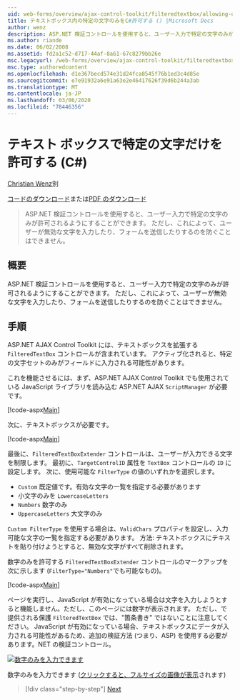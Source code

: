 ```yaml
---
uid: web-forms/overview/ajax-control-toolkit/filteredtextbox/allowing-only-certain-characters-in-a-text-box-cs
title: テキストボックス内の特定の文字のみをC#許可する () |Microsoft Docs
author: wenz
description: ASP.NET 検証コントロールを使用すると、ユーザー入力で特定の文字のみが許可されるようにすることができます。 ただし、これによって、ユーザーが無効な型を入力するのを防ぐことはできません...
ms.author: riande
ms.date: 06/02/2008
ms.assetid: fd2a1c52-d717-44af-8a61-67c8279bb26e
msc.legacyurl: /web-forms/overview/ajax-control-toolkit/filteredtextbox/allowing-only-certain-characters-in-a-text-box-cs
msc.type: authoredcontent
ms.openlocfilehash: d1e367becd574e31d24fca8545f76b1ed3c4d85e
ms.sourcegitcommit: e7e91932a6e91a63e2e46417626f39d6b244a3ab
ms.translationtype: MT
ms.contentlocale: ja-JP
ms.lasthandoff: 03/06/2020
ms.locfileid: "78446356"
---
```

# <a name="allowing-only-certain-characters-in-a-text-box-c"></a>テキスト ボックスで特定の文字だけを許可する (C#)

[Christian Wenz](https://github.com/wenz)別

[コードのダウンロード](https://download.microsoft.com/download/4/c/2/4c2def7a-0d23-4055-91f9-1f18504167d7/FilteredTextBox0.cs.zip)または[PDF のダウンロード](https://download.microsoft.com/download/b/6/a/b6ae89ee-df69-4c87-9bfb-ad1eb2b23373/filteredtextbox0CS.pdf)

> ASP.NET 検証コントロールを使用すると、ユーザー入力で特定の文字のみが許可されるようにすることができます。 ただし、これによって、ユーザーが無効な文字を入力したり、フォームを送信したりするのを防ぐことはできません。

## <a name="overview"></a>概要

ASP.NET 検証コントロールを使用すると、ユーザー入力で特定の文字のみが許可されるようにすることができます。 ただし、これによって、ユーザーが無効な文字を入力したり、フォームを送信したりするのを防ぐことはできません。

## <a name="steps"></a>手順

ASP.NET AJAX Control Toolkit には、テキストボックスを拡張する `FilteredTextBox` コントロールが含まれています。 アクティブ化されると、特定の文字セットのみがフィールドに入力される可能性があります。

これを機能させるには、まず、ASP.NET AJAX Control Toolkit でも使用されている JavaScript ライブラリを読み込む ASP.NET AJAX `ScriptManager` が必要です。

[!code-aspx[Main](allowing-only-certain-characters-in-a-text-box-cs/samples/sample1.aspx)]

次に、テキストボックスが必要です。

[!code-aspx[Main](allowing-only-certain-characters-in-a-text-box-cs/samples/sample2.aspx)]

最後に、`FilteredTextBoxExtender` コントロールは、ユーザーが入力できる文字を制限します。 最初に、`TargetControlID` 属性を `TextBox` コントロールの `ID` に設定します。 次に、使用可能な `FilterType` の値のいずれかを選択します。

- `Custom` 既定値です。有効な文字の一覧を指定する必要があります
- 小文字のみを `LowercaseLetters`
- `Numbers` 数字のみ
- `UppercaseLetters` 大文字のみ

`Custom FilterType` を使用する場合は、`ValidChars` プロパティを設定し、入力可能な文字の一覧を指定する必要があります。 方法: テキストボックスにテキストを貼り付けようとすると、無効な文字がすべて削除されます。

数字のみを許可する `FilteredTextBoxExtender` コントロールのマークアップを次に示します (`FilterType="Numbers"`でも可能なもの)。

[!code-aspx[Main](allowing-only-certain-characters-in-a-text-box-cs/samples/sample3.aspx)]

ページを実行し、JavaScript が有効になっている場合は文字を入力しようとすると機能しません。ただし、このページには数字が表示されます。 ただし、で提供される保護 `FilteredTextBox` では、"箇条書き" ではないことに注意してください。 JavaScript が有効になっている場合、テキストボックスにデータが入力される可能性があるため、追加の検証方法 (つまり、ASP) を使用する必要があります。NET の検証コントロール。

[![数字のみを入力できます](allowing-only-certain-characters-in-a-text-box-cs/_static/image2.png)](allowing-only-certain-characters-in-a-text-box-cs/_static/image1.png)

数字のみを入力できます ([クリックすると、フルサイズの画像が表示](allowing-only-certain-characters-in-a-text-box-cs/_static/image3.png)されます)

> [!div class="step-by-step"]
> [Next](allowing-only-certain-characters-in-a-text-box-vb.md)

